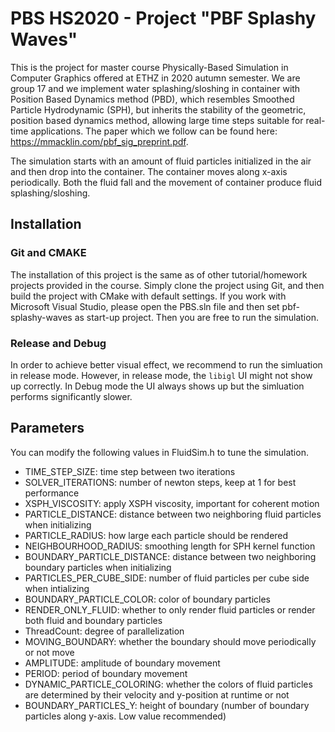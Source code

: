 # PBS HS2020 - Project "PBF Splashy Waves"

This is the project for master course Physically-Based Simulation in Computer Graphics offered at ETHZ in 2020 autumn semester. We are group 17 and we implement water splashing/sloshing in container with Position Based Dynamics method (PBD), which resembles Smoothed Particle Hydrodynamic (SPH), but inherits the stability of the geometric, position based dynamics method, allowing large time steps suitable for real-time applications. The paper which we follow can be found here: https://mmacklin.com/pbf_sig_preprint.pdf.

The simulation starts with an amount of fluid particles initialized in the air and then drop into the container. The container moves along x-axis periodically. Both the fluid fall and the movement of container produce fluid splashing/sloshing.

## Installation

### Git and CMAKE
The installation of this project is the same as of other tutorial/homework projects provided in the course. Simply clone the project using Git, and then build the project with CMake with default settings. If you work with Microsoft Visual Studio, please open the PBS.sln file and then set pbf-splashy-waves as start-up project. Then you are free to run the simulation.

### Release and Debug
In order to achieve better visual effect, we recommend to run the simluation in release mode. However, in release mode, the `libigl` UI might not show up correctly. In Debug mode the UI always shows up but the simluation performs significantly slower.

## Parameters
You can modify the following values in FluidSim.h to tune the simulation.

- TIME_STEP_SIZE:               time step between two iterations
- SOLVER_ITERATIONS:            number of newton steps, keep at 1 for best performance
- XSPH_VISCOSITY:               apply XSPH viscosity, important for coherent motion
- PARTICLE_DISTANCE:            distance between two neighboring fluid particles when initializing
- PARTICLE_RADIUS:              how large each particle should be rendered
- NEIGHBOURHOOD_RADIUS:         smoothing length for SPH kernel function
- BOUNDARY_PARTICLE_DISTANCE:   distance between two neighboring boundary particles when initializing
- PARTICLES_PER_CUBE_SIDE:      number of fluid particles per cube side when intializing
- BOUNDARY_PARTICLE_COLOR:      color of boundary particles
- RENDER_ONLY_FLUID:            whether to only render fluid particles or render both fluid and boundary particles
- ThreadCount:                  degree of parallelization
- MOVING_BOUNDARY:              whether the boundary should move periodically or not move
- AMPLITUDE:                    amplitude of boundary movement
- PERIOD:                       period of boundary movement
- DYNAMIC_PARTICLE_COLORING:    whether the colors of fluid particles are determined by their velocity and y-position at runtime or not
- BOUNDARY_PARTICLES_Y:         height of boundary (number of boundary particles along y-axis. Low value recommended)